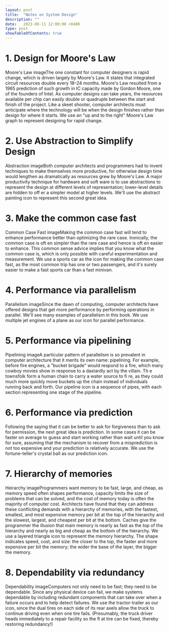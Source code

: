 ```yaml
---
layout: post
title:  "Notes on System Design"
description: ""
date:   2022-08-11 12:00:00 +0400
type: post
showTableOfContents: true
---
```


# 1. Design for Moore's Law

Moore's Law imageThe one constant for computer designers is rapid change, which is driven largely by Moore's Law. It states that integrated circuit resources double every 18–24 months. Moore's Law resulted from a 1965 prediction of such growth in IC capacity made by Gordon Moore, one of the founders of Intel. As computer designs can take years, the resources available per chip can easily double or quadruple between the start and finish of the project. Like a skeet shooter, computer architects must anticipate where the technology will be when the design finishes rather than design for where it starts. We use an "up and to the right" Moore's Law graph to represent designing for rapid change.

# 2. Use Abstraction to Simplify Design

Abstraction imageBoth computer architects and programmers had to invent techniques to make themselves more productive, for otherwise design time would lengthen as dramatically as resources grew by Moore's Law. A major productivity technique for hardware and soft ware is to use abstractions to represent the design at different levels of representation; lower-level details are hidden to off er a simpler model at higher levels. We'll use the abstract painting icon to represent this second great idea.

# 3. Make the common case fast

Common Case Fast imageMaking the common case fast will tend to enhance performance better than optimizing the rare case. Ironically, the common case is oft en simpler than the rare case and hence is oft en easier to enhance. This common sense advice implies that you know what the common case is, which is only possible with careful experimentation and measurement. We use a sports car as the icon for making the common case fast, as the most common trip has one or two passengers, and it's surely easier to make a fast sports car than a fast minivan.

# 4. Performance via parallelism

Parallelism imageSince the dawn of computing, computer architects have offered designs that get more performance by performing operations in parallel. We'll see many examples of parallelism in this book. We use multiple jet engines of a plane as our icon for parallel performance.

# 5. Performance via pipelining

Pipelining imageA particular pattern of parallelism is so prevalent in computer architecture that it merits its own name: pipelining. For example, before fire engines, a "bucket brigade" would respond to a fire, which many cowboy movies show in response to a dastardly act by the villain. Th e townsfolk form a human chain to carry a water source to fi re, as they could much more quickly move buckets up the chain instead of individuals running back and forth. Our pipeline icon is a sequence of pipes, with each section representing one stage of the pipeline.

# 6. Performance via prediction

Following the saying that it can be better to ask for forgiveness than to ask for permission, the next great idea is prediction. In some cases it can be faster on average to guess and start working rather than wait until you know for sure, assuming that the mechanism to recover from a misprediction is not too expensive and your prediction is relatively accurate. We use the fortune-teller's crystal ball as our prediction icon.

# 7. Hierarchy of memories

Heirarchy imageProgrammers want memory to be fast, large, and cheap, as memory speed often shapes performance, capacity limits the size of problems that can be solved, and the cost of memory today is often the majority of computer cost. Architects have found that they can address these conflicting demands with a hierarchy of memories, with the fastest, smallest, and most expensive memory per bit at the top of the hierarchy and the slowest, largest, and cheapest per bit at the bottom. Caches give the programmer the illusion that main memory is nearly as fast as the top of the hierarchy and nearly as big and cheap as the bottom of the hierarchy. We use a layered triangle icon to represent the memory hierarchy. The shape indicates speed, cost, and size: the closer to the top, the faster and more expensive per bit the memory; the wider the base of the layer, the bigger the memory.

# 8. Dependability via redundancy

Dependability imageComputers not only need to be fast; they need to be dependable. Since any physical device can fail, we make systems dependable by including redundant components that can take over when a failure occurs and to help detect failures. We use the tractor-trailer as our icon, since the dual tires on each side of its rear axels allow the truck to continue driving even when one tire fails. (Presumably, the truck driver heads immediately to a repair facility so the fl at tire can be fixed, thereby restoring redundancy!)
